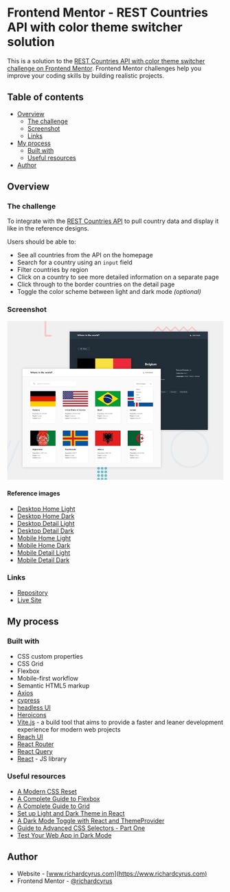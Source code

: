 # Frontend Mentor - REST Countries API with color theme switcher solution

This is a solution to the [REST Countries API with color theme switcher challenge on Frontend Mentor](https://www.frontendmentor.io/challenges/rest-countries-api-with-color-theme-switcher-5cacc469fec04111f7b848ca). Frontend Mentor challenges help you improve your coding skills by building realistic projects.

## Table of contents

- [Overview](#overview)
  - [The challenge](#the-challenge)
  - [Screenshot](#screenshot)
  - [Links](#links)
- [My process](#my-process)
  - [Built with](#built-with)
  - [Useful resources](#useful-resources)
- [Author](#author)

## Overview

### The challenge

To integrate with the [REST Countries API](https://restcountries.eu) to pull country data and display it like in the reference designs.

Users should be able to:

- See all countries from the API on the homepage
- Search for a country using an `input` field
- Filter countries by region
- Click on a country to see more detailed information on a separate page
- Click through to the border countries on the detail page
- Toggle the color scheme between light and dark mode _(optional)_

### Screenshot

![Reference preview](./design/reference/desktop-preview.jpg)

#### Reference images

- [Desktop Home Light](./design/reference/desktop-design-home-light.jpg)
- [Desktop Home Dark](./design/reference/desktop-design-home-dark.jpg)
- [Desktop Detail Light](./design/reference/desktop-design-detail-light.jpg)
- [Desktop Detail Dark](./design/reference/desktop-design-detail-dark.jpg)
- [Mobile Home Light](./design/reference/mobile-design-home-light.jpg)
- [Mobile Home Dark](./design/reference/mobile-design-home-dark.jpg)
- [Mobile Detail Light](./design/reference/mobile-design-detail-light.jpg)
- [Mobile Detail Dark](./design/reference/mobile-design-detail-dark.jpg)

### Links

- [Repository](https://github.com/richardcyrus/fm-rest-countries-api-app)
- [Live Site](https://fm-rest-countries-api-app.vercel.app/)

## My process

### Built with

- CSS custom properties
- CSS Grid
- Flexbox
- Mobile-first workflow
- Semantic HTML5 markup
- [Axios](https://axios-http.com/)
- [cypress](https://www.cypress.io/)
- [headless UI](https://headlessui.dev/)
- [Heroicons](https://heroicons.com)
- [Vite.js](https://vitejs.dev/) - a build tool that aims to provide a faster and leaner development experience for modern web projects
- [Reach UI](https://reach.tech/)
- [React Router](https://reactrouter.com/)
- [React Query](https://react-query.tanstack.com/)
- [React](https://reactjs.org/) - JS library

### Useful resources

- [A Modern CSS Reset](https://piccalil.li/blog/a-modern-css-reset/)
- [A Complete Guide to Flexbox](https://css-tricks.com/snippets/css/a-guide-to-flexbox/)
- [A Complete Guide to Grid](https://css-tricks.com/snippets/css/complete-guide-grid/)
- [Set up Light and Dark Theme in React](https://milddev.com/react/set-up-light-and-dark-theme-in-react/)
- [A Dark Mode Toggle with React and ThemeProvider](https://css-tricks.com/a-dark-mode-toggle-with-react-and-themeprovider/)
- [Guide to Advanced CSS Selectors - Part One](https://moderncss.dev/guide-to-advanced-css-selectors-part-one/#attribute-selector)
- [Test Your Web App in Dark Mode](https://www.cypress.io/blog/2019/12/13/test-your-web-app-in-dark-mode/)

## Author

- Website - [www.richardcyrus.com](https://www.richardcyrus.com)
- Frontend Mentor - [@richardcyrus](https://www.frontendmentor.io/profile/richardcyrus)
